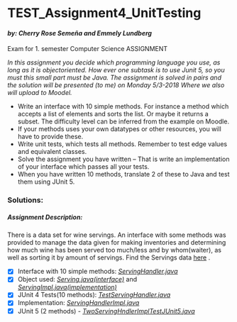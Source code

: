 # TEST_Assignment4_UnitTesting
#### _by: Cherry Rose Semeña and Emmely Lundberg_

Exam for 1. semester Computer Science ASSIGNMENT

_In this assignment you decide which programming language you use, as long as it is objectoriented. How ever one subtask is to use Junit 5, so you must this small part must be Java.
The assignment is solved in pairs and the solution will be presented (to me) on Monday 5/3-2018 Where we also will upload to Moodel._

- Write an interface with 10 simple methods. For instance a method which accepts a list of elements and sorts the list. Or maybe it returns a subset.
The difficulty level can be inferred from the example on Moodle.
- If your methods  uses your own datatypes or other resources, you will have to provide these.
- Write unit tests, which tests all methods. Remember to test edge values and equivalent classes.
- Solve the assignment you have written – That is  write an implementation of your interface which passes all your tests.
- When you have written 10 methods, translate 2 of these to Java and test them using JUnit 5.

### Solutions:

##### Assignment Description: 
There is a data set for wine servings. An interface with some methods was provided to manage the data given for making inventories and determining how much wine has been served too much/less and by whom(waiter), as well as sorting it by amount of servings. Find the Servings data [here](https://github.com/cph-cs241/TEST_Assignment4_UnitTesting/blob/master/1SemesterEksamen/Servings.csv) .


- [x] Interface with 10 simple methods: [_ServingHandler.java_](https://github.com/cph-cs241/TEST_Assignment4_UnitTesting/blob/master/1SemesterEksamen/src/first_semester_eksamen/ServingHandler.java)
- [x] Object used: [_Serving.java(interface)_](https://github.com/cph-cs241/TEST_Assignment4_UnitTesting/blob/master/1SemesterEksamen/src/first_semester_eksamen/Serving.java) and
[_ServingImpl.java(implementation)_](https://github.com/cph-cs241/TEST_Assignment4_UnitTesting/blob/master/1SemesterEksamen/src/impl/ServingImpl.java)
- [x] JUnit 4 Tests(10 methods): [_TestServingHandler.java_](https://github.com/cph-cs241/TEST_Assignment4_UnitTesting/blob/master/1SemesterEksamen/test/first_semester_eksamen/ServingHandlerTest.java)
- [x] Implementation: [_ServingHandlerImpl.java_](https://github.com/cph-cs241/TEST_Assignment4_UnitTesting/blob/master/1SemesterEksamen/src/impl/ServingHandlerImpl.java)
- [x] JUnit 5 (2 methods) - [_TwoServingHndlerImplTestJUnit5.java_](https://github.com/cph-cs241/TEST_Assignment4_UnitTesting/blob/master/1SemesterEksamen/test/first_semester_eksamen/TwoServingHandlerImplTestJUnit5.java)
